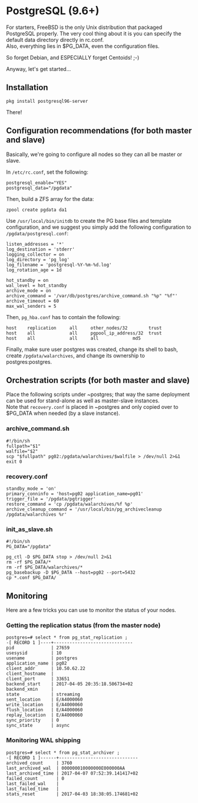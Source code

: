 # PostgreSQL (9.6+)

For starters, FreeBSD is the only Unix distribution that packaged PostgreSQL properly.
The very cool thing about it is you can specify the default data directory directly in rc.conf.\
Also, everything lies in $PG\_DATA, even the configuration files.

So forget Debian, and ESPECIALLY forget Centoids! ;-)

Anyway, let's get started...

## Installation
```
pkg install postgresql96-server
```

There!

## Configuration recommendations (for both master and slave)

Basically, we're going to configure all nodes so they can all be master or slave.

In ```/etc/rc.conf```, set the following:

```
postgresql_enable="YES"
postgresql_data="/pgdata"
```

Then, build a ZFS array for the data:

```
zpool create pgdata da1
```

Use ```/usr/local/bin/initdb``` to create the PG base files and template configuration,
and we suggest you simply add the following configuration to ```/pgdata/postgresql.conf```:

```
listen_addresses = '*'
log_destination = 'stderr'
logging_collector = on
log_directory = 'pg_log'
log_filename = 'postgresql-%Y-%m-%d.log'
log_rotation_age = 1d

hot_standby = on
wal_level = hot_standby
archive_mode = on
archive_command = '/var/db/postgres/archive_command.sh "%p" "%f"'
archive_timeout = 60
max_wal_senders = 5
```

Then, ```pg_hba.conf``` has to contain the following:

```
host    replication     all     other_nodes/32        trust
host    all             all     pgpool_ip_address/32  trust
host    all             all     all             md5
```

Finally, make sure user postgres was created, change its shell to bash,\
create ```/pgdata/walarchives```, and change its ownership to postgres:postgres.

## Orchestration scripts (for both master and slave)

Place the following scripts under ~postgres; that way the same deployment can be used for stand-alone as well as master-slave instances.\
Note that ```recovery.conf``` is placed in ~postgres and only copied over to $PG\_DATA when needed (by a slave instance).

### archive\_command.sh
```
#!/bin/sh
fullpath="$1"
walfile="$2"
scp "$fullpath" pg02:/pgdata/walarchives/$walfile > /dev/null 2>&1
exit 0
```

### recovery.conf
```
standby_mode = 'on'
primary_conninfo = 'host=pg02 application_name=pg01'
trigger_file = '/pgdata/pgtrigger'
restore_command = 'cp /pgdata/walarchives/%f %p'
archive_cleanup_command = '/usr/local/bin/pg_archivecleanup /pgdata/walarchives %r'
```

### init\_as\_slave.sh
```
#!/bin/sh
PG_DATA="/pgdata"

pg_ctl -D $PG_DATA stop > /dev/null 2>&1
rm -rf $PG_DATA/*
rm -rf $PG_DATA/walarchives/*
pg_basebackup -D $PG_DATA --host=pg02 --port=5432
cp *.conf $PG_DATA/
```

## Monitoring

Here are a few tricks you can use to monitor the status of your nodes.

### Getting the replication status (from the master node)

```
postgres=# select * from pg_stat_replication ;
-[ RECORD 1 ]----+------------------------------
pid              | 27659
usesysid         | 10
usename          | postgres
application_name | pg02
client_addr      | 10.50.62.22
client_hostname  | 
client_port      | 33651
backend_start    | 2017-04-05 20:35:18.506734+02
backend_xmin     | 
state            | streaming
sent_location    | E/A4000060
write_location   | E/A4000060
flush_location   | E/A4000060
replay_location  | E/A4000060
sync_priority    | 0
sync_state       | async
```

### Monitoring WAL shipping

```
postgres=# select * from pg_stat_archiver ;
-[ RECORD 1 ]------+------------------------------
archived_count     | 3760
last_archived_wal  | 000000010000000E000000AA
last_archived_time | 2017-04-07 07:52:39.141417+02
failed_count       | 0
last_failed_wal    | 
last_failed_time   | 
stats_reset        | 2017-04-03 18:38:05.174681+02
```

